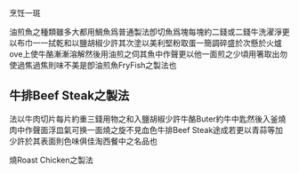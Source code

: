 烹饪一斑

油煎魚之種類雖多大都用鯛魚爲普通製法卽切魚爲塊每塊約二錢或二錢牛洗濯淨更以布巾一一拭乾和以鹽胡椒少許其次塗以美利堅粉取蛋一簡調碎盛於次懸於火爐ove上使牛酪漸漸溶解然後用油煎之伺其魚中作聲更以他一面煎之少頃用箸取出勿使過焦過焦則味不美是卽油煎魚FryFish之製法也

## 牛排Beef Steak之製法

法以牛肉切片每片約重三錢用物之和入鹽胡椒少許牛酪Buter約牛中匙然後入釜燒肉中作聲面浮皿氣可换一面燒之旋不見血色牛排Beef Steak途成若更以青蒜等加少許於其表面則色味俱佳淘西餐中之名品也

燒Roast Chicken之製法

